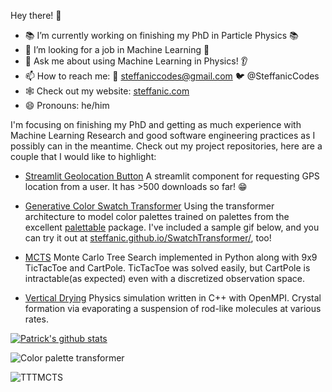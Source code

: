 Hey there! 👋

 - 📚 I’m currently working on finishing my PhD in Particle Physics 📚
 - 🤖 I’m looking for a job in Machine Learning 🤖
 - 💬 Ask me about using Machine Learning in Physics! 👂
 - 📫 How to reach me: 📧 steffaniccodes@gmail.com 🐦 @SteffanicCodes
 - 🕸️ Check out my website: [steffanic.com](https://www.steffanic.com)
 - 😄 Pronouns: he/him

I'm focusing on finishing my PhD and getting as much experience with Machine Learning Research and good software engineering practices as I possibly can in the meantime. Check out my project repositories, here are a couple that I would like to highlight:

 - [Streamlit Geolocation Button](https://github.com/Steffanic/streamlit-geolocation) A streamlit component for requesting GPS location from a user. It has >500 downloads so far! 😁

 - [Generative Color Swatch Transformer](https://github.com/Steffanic/SwatchTransformer) Using the transformer architecture to model color palettes trained on palettes from the excellent [palettable](https://github.com/jiffyclub/palettable) package. I've included a sample gif below, and you can try it out at [steffanic.github.io/SwatchTransformer/](https://steffanic.github.io/SwatchTransformer/), too!
 
 - [MCTS](https://github.com/Steffanic/MCTS) Monte Carlo Tree Search implemented in Python along with 9x9 TicTacToe and CartPole. TicTacToe was solved easily, but CartPole is intractable(as expected) even with a discretized observation space. 
 
 - [Vertical Drying](https://github.com/Steffanic/VerticalDrying) Physics simulation written in C++ with OpenMPI. Crystal formation via evaporating a suspension of rod-like molecules at various rates. 

[![Patrick's github stats](https://github-readme-stats.vercel.app/api?username=Steffanic)](https://github.com/anuraghazra/github-readme-stats)

![Color palette transformer](https://user-images.githubusercontent.com/38746732/230979805-b4c86452-c24f-44b8-b39e-1d7c5f31fe1d.gif)

![TTTMCTS](https://user-images.githubusercontent.com/38746732/230981639-60497a95-b112-4c74-b8c3-f439e5faf4f3.gif)

